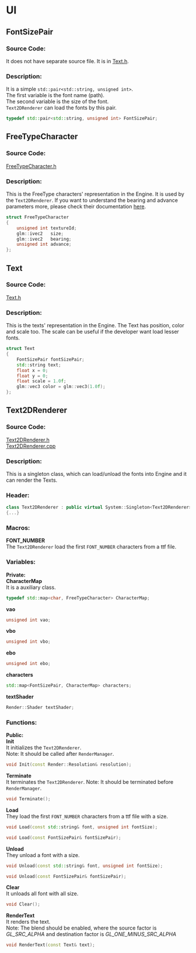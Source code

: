 # UI

## FontSizePair
### Source Code:
It does not have separate source file. It is in
[Text.h](../../Learning2DEngine/Learning2DEngine/EventSystem/EventHandler.h).

### Description:
It is a simple `std::pair<std::string, unsigned int>`.  
The first variable is the font name (path).  
The second variable is the size of the font.  
`Text2DRenderer` can load the fonts by this pair.

```cpp
typedef std::pair<std::string, unsigned int> FontSizePair;
```

## FreeTypeCharacter
### Source Code:
[FreeTypeCharacter.h](../../Learning2DEngine/Learning2DEngine/EventSystem/FreeTypeCharacter.h)

### Description:
This is the FreeType characters' representation in the Engine.
It is used by the `Text2DRenderer`.
If you want to understand the bearing and advance parameters more,
please check their documentation [here](https://freetype.org/freetype2/docs/glyphs/glyphs-3.html#section-3).

```cpp
struct FreeTypeCharacter
{
    unsigned int textureId;
    glm::ivec2   size;
    glm::ivec2   bearing;
    unsigned int advance;
};
```

## Text
### Source Code:
[Text.h](../../Learning2DEngine/Learning2DEngine/EventSystem/Text.h)

### Description:
This is the texts' representation in the Engine.
The Text has position, color and scale too.
The scale can be useful if the developer want load lesser fonts.

```cpp
struct Text
{
    FontSizePair fontSizePair;
    std::string text;
    float x = 0;
    float y = 0;
    float scale = 1.0f;
    glm::vec3 color = glm::vec3(1.0f);
};
```

## Text2DRenderer
### Source Code:
[Text2DRenderer.h](../../Learning2DEngine/Learning2DEngine/EventSystem/Text2DRenderer.h)  
[Text2DRenderer.cpp](../../Learning2DEngine/Learning2DEngine/EventSystem/Text2DRenderer.cpp)

### Description:
This is a singleton class, which can load/unload the fonts into Engine
and it can render the Texts.

### Header:
```cpp
class Text2DRenderer : public virtual System::Singleton<Text2DRenderer>
{...}
```

### Macros:
**FONT_NUMBER**  
The `Text2DRenderer` load the first `FONT_NUMBER` characters from a ttf file.

### Variables:
**Private:**  
**CharacterMap**  
It is a auxiliary class.
```cpp
typedef std::map<char, FreeTypeCharacter> CharacterMap;
```

**vao**  
```cpp
unsigned int vao;
```

**vbo**  
```cpp
unsigned int vbo;
```

**ebo**  
```cpp
unsigned int ebo;
```

**characters**  
```cpp
std::map<FontSizePair, CharacterMap> characters;
```

**textShader**  
```cpp
Render::Shader textShader;
```

### Functions:
**Public:**  
**Init**  
It initializes the `Text2DRenderer`.  
Note: It should be called after `RenderManager`.
```cpp
void Init(const Render::Resolution& resolution);
```

**Terminate**  
It terminates the `Text2DRenderer`. 
Note: It should be terminated before `RenderManager`.
```cpp
void Terminate();
```

**Load**  
They load the first `FONT_NUMBER` characters from a ttf file with a size.
```cpp
void Load(const std::string& font, unsigned int fontSize);
```
```cpp
void Load(const FontSizePair& fontSizePair);
```

**Unload**  
They unload a font with a size.
```cpp
void Unload(const std::string& font, unsigned int fontSize);
```
```cpp
void Unload(const FontSizePair& fontSizePair);
```

**Clear**  
It unloads all font with all size.
```cpp
void Clear();
```

**RenderText**  
It renders the text.  
Note: The blend should be enabled,
where the source factor is *GL_SRC_ALPHA*
and destination factor is *GL_ONE_MINUS_SRC_ALPHA*
```cpp
void RenderText(const Text& text);
```

